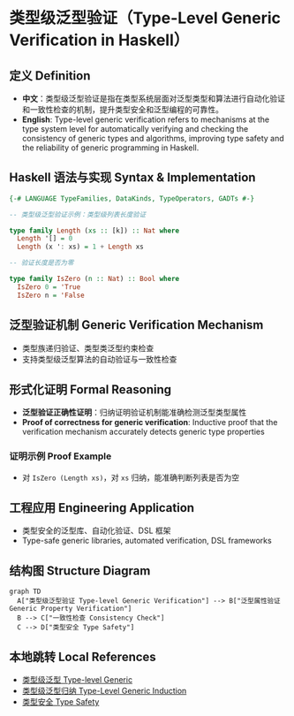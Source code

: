 # 类型级泛型验证（Type-Level Generic Verification in Haskell）

## 定义 Definition

- **中文**：类型级泛型验证是指在类型系统层面对泛型类型和算法进行自动化验证和一致性检查的机制，提升类型安全和泛型编程的可靠性。
- **English**: Type-level generic verification refers to mechanisms at the type system level for automatically verifying and checking the consistency of generic types and algorithms, improving type safety and the reliability of generic programming in Haskell.

## Haskell 语法与实现 Syntax & Implementation

```haskell
{-# LANGUAGE TypeFamilies, DataKinds, TypeOperators, GADTs #-}

-- 类型级泛型验证示例：类型级列表长度验证

type family Length (xs :: [k]) :: Nat where
  Length '[] = 0
  Length (x ': xs) = 1 + Length xs

-- 验证长度是否为零

type family IsZero (n :: Nat) :: Bool where
  IsZero 0 = 'True
  IsZero n = 'False
```

## 泛型验证机制 Generic Verification Mechanism

- 类型族递归验证、类型类泛型约束检查
- 支持类型级泛型算法的自动验证与一致性检查

## 形式化证明 Formal Reasoning

- **泛型验证正确性证明**：归纳证明验证机制能准确检测泛型类型属性
- **Proof of correctness for generic verification**: Inductive proof that the verification mechanism accurately detects generic type properties

### 证明示例 Proof Example

- 对 `IsZero (Length xs)`，对 `xs` 归纳，能准确判断列表是否为空

## 工程应用 Engineering Application

- 类型安全的泛型库、自动化验证、DSL 框架
- Type-safe generic libraries, automated verification, DSL frameworks

## 结构图 Structure Diagram

```mermaid
graph TD
  A["类型级泛型验证 Type-level Generic Verification"] --> B["泛型属性验证 Generic Property Verification"]
  B --> C["一致性检查 Consistency Check"]
  C --> D["类型安全 Type Safety"]
```

## 本地跳转 Local References

- [类型级泛型 Type-level Generic](../24-Type-Level-Generic/01-Type-Level-Generic-in-Haskell.md)
- [类型级泛型归纳 Type-Level Generic Induction](../45-Type-Level-Generic-Induction/01-Type-Level-Generic-Induction-in-Haskell.md)
- [类型安全 Type Safety](../14-Type-Safety/01-Type-Safety-in-Haskell.md)
